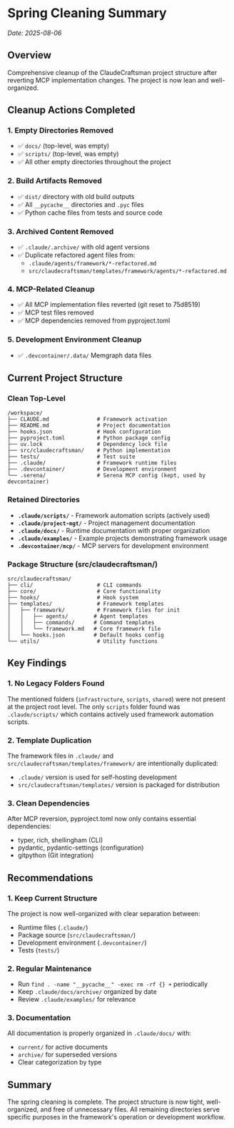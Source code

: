 # Spring Cleaning Summary
*Date: 2025-08-06*

## Overview
Comprehensive cleanup of the ClaudeCraftsman project structure after reverting MCP implementation changes. The project is now lean and well-organized.

## Cleanup Actions Completed

### 1. Empty Directories Removed
- ✅ `docs/` (top-level, was empty)
- ✅ `scripts/` (top-level, was empty)
- ✅ All other empty directories throughout the project

### 2. Build Artifacts Removed
- ✅ `dist/` directory with old build outputs
- ✅ All `__pycache__` directories and `.pyc` files
- ✅ Python cache files from tests and source code

### 3. Archived Content Removed
- ✅ `.claude/.archive/` with old agent versions
- ✅ Duplicate refactored agent files from:
  - `.claude/agents/framework/*-refactored.md`
  - `src/claudecraftsman/templates/framework/agents/*-refactored.md`

### 4. MCP-Related Cleanup
- ✅ All MCP implementation files reverted (git reset to 75d8519)
- ✅ MCP test files removed
- ✅ MCP dependencies removed from pyproject.toml

### 5. Development Environment Cleanup
- ✅ `.devcontainer/.data/` Memgraph data files

## Current Project Structure

### Clean Top-Level
```
/workspace/
├── CLAUDE.md               # Framework activation
├── README.md               # Project documentation
├── hooks.json              # Hook configuration
├── pyproject.toml          # Python package config
├── uv.lock                 # Dependency lock file
├── src/claudecraftsman/    # Python implementation
├── tests/                  # Test suite
├── .claude/                # Framework runtime files
├── .devcontainer/          # Development environment
└── .serena/                # Serena MCP config (kept, used by devcontainer)
```

### Retained Directories
- **`.claude/scripts/`** - Framework automation scripts (actively used)
- **`.claude/project-mgt/`** - Project management documentation
- **`.claude/docs/`** - Runtime documentation with proper organization
- **`.claude/examples/`** - Example projects demonstrating framework usage
- **`.devcontainer/mcp/`** - MCP servers for development environment

### Package Structure (src/claudecraftsman/)
```
src/claudecraftsman/
├── cli/                    # CLI commands
├── core/                   # Core functionality
├── hooks/                  # Hook system
├── templates/              # Framework templates
│   ├── framework/          # Framework files for init
│   │   ├── agents/        # Agent templates
│   │   ├── commands/      # Command templates
│   │   └── framework.md   # Core framework file
│   └── hooks.json         # Default hooks config
└── utils/                  # Utility functions
```

## Key Findings

### 1. No Legacy Folders Found
The mentioned folders (`infrastructure`, `scripts`, `shared`) were not present at the project root level. The only `scripts` folder found was `.claude/scripts/` which contains actively used framework automation scripts.

### 2. Template Duplication
The framework files in `.claude/` and `src/claudecraftsman/templates/framework/` are intentionally duplicated:
- `.claude/` version is used for self-hosting development
- `src/claudecraftsman/templates/` version is packaged for distribution

### 3. Clean Dependencies
After MCP reversion, pyproject.toml now only contains essential dependencies:
- typer, rich, shellingham (CLI)
- pydantic, pydantic-settings (configuration)
- gitpython (Git integration)

## Recommendations

### 1. Keep Current Structure
The project is now well-organized with clear separation between:
- Runtime files (`.claude/`)
- Package source (`src/claudecraftsman/`)
- Development environment (`.devcontainer/`)
- Tests (`tests/`)

### 2. Regular Maintenance
- Run `find . -name "__pycache__" -exec rm -rf {} +` periodically
- Keep `.claude/docs/archive/` organized by date
- Review `.claude/examples/` for relevance

### 3. Documentation
All documentation is properly organized in `.claude/docs/` with:
- `current/` for active documents
- `archive/` for superseded versions
- Clear categorization by type

## Summary
The spring cleaning is complete. The project structure is now tight, well-organized, and free of unnecessary files. All remaining directories serve specific purposes in the framework's operation or development workflow.
